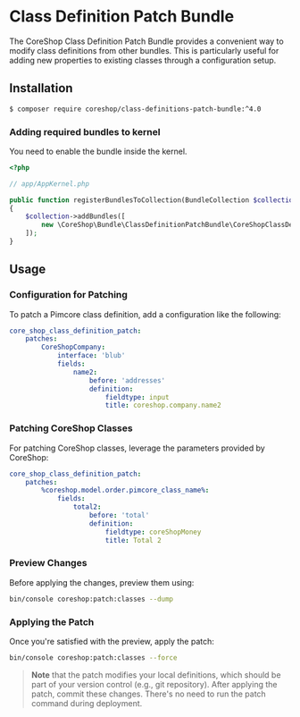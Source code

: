 # Class Definition Patch Bundle

The CoreShop Class Definition Patch Bundle provides a convenient way to modify class definitions from other bundles.
This is particularly useful for adding new properties to existing classes through a configuration setup.

## Installation

```bash
$ composer require coreshop/class-definitions-patch-bundle:^4.0
```

### Adding required bundles to kernel

You need to enable the bundle inside the kernel.

```php
<?php

// app/AppKernel.php

public function registerBundlesToCollection(BundleCollection $collection)
{
    $collection->addBundles([
        new \CoreShop\Bundle\ClassDefinitionPatchBundle\CoreShopClassDefinitionPatchBundle(),
    ]);
}
```

## Usage

### Configuration for Patching

To patch a Pimcore class definition, add a configuration like the following:

```yaml
core_shop_class_definition_patch:
    patches:
        CoreShopCompany:
            interface: 'blub'
            fields:
                name2:
                    before: 'addresses'
                    definition:
                        fieldtype: input
                        title: coreshop.company.name2
```

### Patching CoreShop Classes

For patching CoreShop classes, leverage the parameters provided by CoreShop:

```yaml
core_shop_class_definition_patch:
    patches:
        %coreshop.model.order.pimcore_class_name%:
            fields:
                total2:
                    before: 'total'
                    definition:
                        fieldtype: coreShopMoney
                        title: Total 2
```

### Preview Changes

Before applying the changes, preview them using:

```bash
bin/console coreshop:patch:classes --dump
```

### Applying the Patch

Once you're satisfied with the preview, apply the patch:

```bash
bin/console coreshop:patch:classes --force
```

> **Note** that the patch modifies your local definitions, which should be part of your version control (e.g., git
> repository). After applying the patch, commit these changes. There's no need to run the patch command during
> deployment.